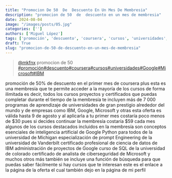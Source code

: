 ```yaml
---
title: "Promocion De 50  De  Descuento En Un Mes De Membresia"
description: "promocion de 50  de  descuento en un mes de membresia"
date: 2024-08-04
image: "/images/posts/05.jpg"
categories: ['']
authors: ['Miguel López']
tags: ['promoción', 'descuento', 'coursera', 'cursos', 'universidades', 'Google', 'Microsoft', 'IBM']
draft: True
slug: "promocion-de-50-de-descuento-en-un-mes-de-membresia"
---
```


<blockquote class="tiktok-embed" cite="{https://www.tiktok.com/@mkfnx/video/7398298157118934278}" data-video-id="7398298157118934278" style="max-width: 605px;min-width: 325px;" > <section> <a target="_blank" title="@mkfnx" href="https://www.tiktok.com/@mkfnx?refer=embed">@mkfnx</a> promocion de 50 </section> <a title="promoción" target="_blank" href="https://www.tiktok.com/tag/promoción?refer=embed">#promoción</a><a title="descuento" target="_blank" href="https://www.tiktok.com/tag/descuento?refer=embed">#descuento</a><a title="coursera" target="_blank" href="https://www.tiktok.com/tag/coursera?refer=embed">#coursera</a><a title="cursos" target="_blank" href="https://www.tiktok.com/tag/cursos?refer=embed">#cursos</a><a title="universidades" target="_blank" href="https://www.tiktok.com/tag/universidades?refer=embed">#universidades</a><a title="Google" target="_blank" href="https://www.tiktok.com/tag/Google?refer=embed">#Google</a><a title="Microsoft" target="_blank" href="https://www.tiktok.com/tag/Microsoft?refer=embed">#Microsoft</a><a title="IBM" target="_blank" href="https://www.tiktok.com/tag/IBM?refer=embed">#IBM</a> </blockquote> <script async src="https://www.tiktok.com/embed.js"></script>

promoción de 50% de descuento en el primer mes de coursera plus esta es una membresía que te permite acceder a la mayoría de los cursos de forma ilimitada es decir, todos los cursos proyectos y certificados que puedas completar durante el tiempo de la membresía te incluyen más de 7 000 programas de aprendizaje de universidades de gran prestigio alrededor del mundo y de empresas como IBM, Google, Microsoft y otras esta oferta es válida hasta 9 de agosto y al aplicarla a tu primer mes costaría poco menos de $30 pues si decides continuar la membresía costaría $59 cada mes algunos de los cursos destacados incluidos en la membresía son conceptos esenciales de inteligencia artificial de Google Python para todos de la universidad de Míchigan especialización de prompt Engineering de la universidad de Vanderbilt certificado profesional de ciencia de datos de IBM administración de proyectos de Google curso de SQL de la universidad de colorado certificado de analista de ciberseguridad de Microsoft y muchos otros más también se incluye una función de búsqueda para que puedas saber fácilmente si hay cursos que te interesan este es el enlace a la página de la oferta el cual también dejo en la página de mi perfil 